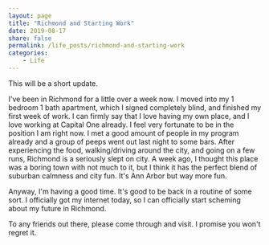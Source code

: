 ```yaml
---
layout: page
title: "Richmond and Starting Work"
date: 2019-08-17
share: false
permalink: /life_posts/richmond-and-starting-work
categories:
    - Life
---
```


This will be a short update.

I've been in Richmond for a little over a week now. I moved into my 1 bedroom 1 bath apartment, which I signed completely blind, and finished my first week of work. I can firmly say that I love having my own place, and I love working at Capital One already. I feel very fortunate to be in the position I am right now. I met a good amount of people in my program already and a group of peeps went out last night to some bars. After experiencing the food, walking/driving around the city, and going on a few runs, Richmond is a seriously slept on city. A week ago, I thought this place was a boring town with not much to it, but I think it has the perfect blend of suburban calmness and city fun. It's Ann Arbor but way more fun. 

Anyway, I'm having a good time. It's good to be back in a routine of some sort. I officially got my internet today, so I can officially start scheming about my future in Richmond. 

To any friends out there, please come through and visit. I promise you won't regret it.